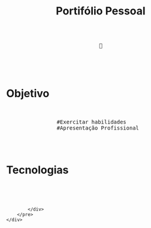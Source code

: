 <html>
    <div class="container">
        <h1 align="center">Portifólio Pessoal</h1>
        <pre>
            <div class="wrap">
                <div align="center">🚀</div>
            </div>
        </pre>
    </div>
    <div class="container">
        <h1>Objetivo</h1>
        <pre>
            <div class="wrap">
                #Exercitar habilidades
                #Apresentação Profissional
            </div>
        </pre>
    </div>
    <div class="container">
        <h1>Tecnologias</h1>
        <pre>
            <div class="wrap">

            </div>
        </pre>
    </div>
</html>
